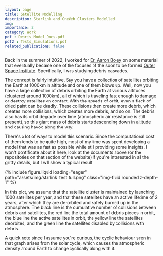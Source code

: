 ```yaml
---
layout: page
title: Satellite Modelling
description: Starlink and OneWeb Clusters Modelled
img:
importance: 2
category: Work
pdf : Debris_Model_Docs.pdf
pdf2 : Tests_Simulations.pdf
related_publications: false
---
```


Back in the summer of 2022, I worked for <a href = 'https://www.aaronboley.com'>Dr. Aaron Boley</a> on some material that eventually became one of the focuses of the soon to be formed <a href = 'https://outerspaceinstitute.ca/'> Outer Space Institute</a>. Specifically, I was studying debris cascades.

The concept is fairly intuitive. Say you have a collection of satellites orbiting the Earth at 1000km in altitude and one of them blows up. Well, now you have a large collection of debris orbiting the Earth at various altitudes (clustered around 1000km), all of which is traveling fast enough to damage or destroy satellites on contact. With the speeds of orbit, even a fleck of dried paint can be deadly. These collisions then create more debris, which creates more collisions, which creates more debris, and so on. The debris also has its orbit degrade over time (atmospheric air resistance is still present), so this giant mass of debris starts descending down in altitude and causing havoc along the way.

There's a lot of ways to model this scenario. Since the computational cost of them tends to be quite high, most of my time was spent developing a model that was as fast as possible while still providing some insights. I won't pontificate about it here, look at the documents above (or the repositories on that section of the website) if you're interested in all the gritty details, but I will show a typical result.

<div class="row mt-3">
    <div class="col-sm mt-3 mt-md-0">
        {% include figure.liquid loading="eager" path="assets/img/starlink_test_full.png" class="img-fluid rounded z-depth-1" %}
    </div>
</div>

In this plot, we assume that the satellite cluster is maintained by launching 1000 satellites per year, and that these satellites have an active lifetime of 2 years, after which they are de-orbited and safely burned up in the atmosphere. The black line is the cumulative number of collisions between debris and satellites, the red line the total amount of debris pieces in orbit, the blue line the active satellites in orbit, the yellow line the satellites deorbited, and the green line the satellites disabled by collisions with debris.

A quick note since I assume you're curious, the cyclic behaviour seen in that graph arises from the solar cycle, which causes the atmospheric density around Earth to change cyclically along with it.